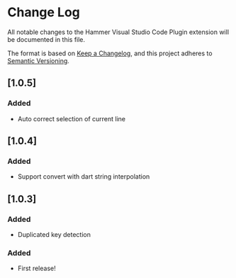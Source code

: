# Change Log

All notable changes to the Hammer Visual Studio Code Plugin extension will be documented in this file.

The format is based on [Keep a Changelog](https://keepachangelog.com/en/1.0.0/),
and this project adheres to [Semantic Versioning](https://semver.org/spec/v2.0.0.html).

## [1.0.5]

### Added

- Auto correct selection of current line

## [1.0.4]

### Added

- Support convert with dart string interpolation

## [1.0.3]

### Added

- Duplicated key detection

### Added

- First release!
